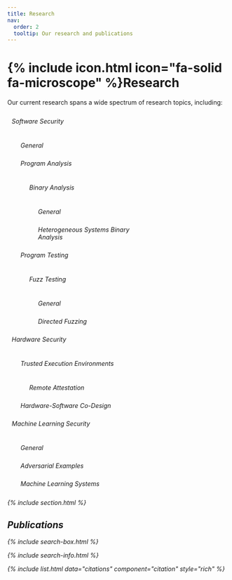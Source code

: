 ```yaml
---
title: Research
nav:
  order: 2
  tooltip: Our research and publications
---
```


<!---
---
title: Publications
nav:
  order: 2
  tooltip: Published works
---
-->

# {% include icon.html icon="fa-solid fa-microscope" %}Research
<!---
# {% include icon.html icon="fa-solid fa-microscope" %}Publications
Lorem ipsum dolor sit amet, consectetur adipiscing elit, sed do eiusmod tempor incididunt ut labore et dolore magna aliqua.
Ut enim ad minim veniam, quis nostrud exercitation ullamco laboris nisi ut aliquip ex ea commodo consequat.
-->

Our current research spans a wide spectrum of research topics, including:

<!---
- Software Security
  - General
  - Program Analysis
    - Binary Analysis
      - General
      - Heterogeneous Systems Binary Analysis
  - Program Testing
    - Fuzz Testing
      - General
      - Directed Fuzzing
- Hardware Security
  - Trusted Execution Environments
    - Remote Attestation
  - Hardware-Software Co-Design
- Machine Learning Security
  - General
  - Adversarial Examples
  - Machine Learning Systems
-->



<!---
<ul>
  <li style="color: #092312;">Software Security
    <ul>
      <li style="color: #0d351b;"><i class="fas fa-folder"></i>General</li>
      <li style="color: #0d351b;">Program Analysis
        <ul>
          <li style="color: #0d351b;">Binary Analysis
            <ul>
              <li style="color: #0d351b;">General</li>
              <li style="color: #0d351b;">Heterogeneous Systems Binary Analysis</li>
            </ul>
          </li>
        </ul>
      </li>
    </ul>
    <ul>
      <li style="color: #0d351b;">Program Testing
        <ul>
          <li style="color: #0d351b;">Fuzz Testing
            <ul>
              <li style="color: #0d351b;">General</li>
              <li style="color: #0d351b;">Directed Fuzzing</li>
            </ul>
          </li>
        </ul>
      </li>
    </ul>
  </li>
  <li style="color: #092312;">Hardware Security
    <ul>
      <li style="color: #0d351b;">Trusted Execution Environments
        <ul>
          <li style="color: #0d351b;">Remote Attestation</li>
        </ul>
      </li>
      <li style="color: #0d351b;">Hardware-Software Co-Designs</li>
    </ul>
  </li>
  <li style="color: #092312;">Machine Learning Security
    <ul>
      <li style="color: #0d351b;">General</li>
      <li style="color: #0d351b;">Adversarial Examples</li>
      <li style="color: #0d351b;">Machine Learning Systems</li>
    </ul>
  </li>
</ul>
-->









<ul style="list-style-type: none; padding: 0; width: 300px;">
  <li>
    <span style="display: inline-block; padding: 10px; background-color: 'white'; margin: 2px 0; transition: all 0.3s ease;"
      onmouseover="this.style.backgroundColor='#0D351B'; 
            this.style.color='white'; 
            this.style.transform='translateX(10px)';
            this.style.cursor='pointer';"
      onmouseout="this.style.backgroundColor='white';
             this.style.color='#0D351B';
             this.style.transform='translateX(0)';"><i class="fas fa-check-square">Software Security</span>
    <ul style="list-style-type: none; padding-left: 20px; width: 280px;">
      <li>
        <span style="display: inline-block; padding: 10px; background-color: 'white'; margin: 2px 0; transition: all 0.3s ease;"
          onmouseover="this.style.backgroundColor='#0D351B'; 
                this.style.color='white'; 
                this.style.transform='translateX(10px)';
                this.style.cursor='pointer';"
          onmouseout="this.style.backgroundColor='white';
                 this.style.color='#0D351B';
                 this.style.transform='translateX(0)';"><i class="fas fa-check-square">General</span>
      </li>
      <li>
        <span style="display: inline-block; padding: 10px; background-color: 'white'; margin: 2px 0; transition: all 0.3s ease;"
          onmouseover="this.style.backgroundColor='#0D351B'; 
                this.style.color='white'; 
                this.style.transform='translateX(10px)';
                this.style.cursor='pointer';"
          onmouseout="this.style.backgroundColor='white';
                 this.style.color='#0D351B';
                 this.style.transform='translateX(0)';"><i class="fas fa-check-square">Program Analysis</span>
        <ul style="list-style-type: none; padding-left: 20px; width: 260px;">
          <li>
            <span style="display: inline-block; padding: 10px; background-color: 'white'; margin: 2px 0; transition: all 0.3s ease;"
              onmouseover="this.style.backgroundColor='#0D351B'; 
                    this.style.color='white'; 
                    this.style.transform='translateX(10px)';
                    this.style.cursor='pointer';"
              onmouseout="this.style.backgroundColor='white';
                     this.style.color='#0D351B';
                     this.style.transform='translateX(0)';"><i class="fas fa-check-square">Binary Analysis</span>
            <ul style="list-style-type: none; padding-left: 20px; width: 240px;">
              <li>
                <span style="display: inline-block; padding: 10px; background-color: 'white'; margin: 2px 0; transition: all 0.3s ease;"
                  onmouseover="this.style.backgroundColor='#0D351B'; 
                        this.style.color='white'; 
                        this.style.transform='translateX(10px)';
                        this.style.cursor='pointer';"
                  onmouseout="this.style.backgroundColor='white';
                         this.style.color='#0D351B';
                         this.style.transform='translateX(0)';"><i class="fas fa-check-square">General</span>
              </li>
              <li>
                <span style="display: inline-block; padding: 10px; background-color: 'white'; margin: 2px 0; transition: all 0.3s ease;"
                  onmouseover="this.style.backgroundColor='#0D351B'; 
                        this.style.color='white'; 
                        this.style.transform='translateX(10px)';
                        this.style.cursor='pointer';"
                  onmouseout="this.style.backgroundColor='white';
                         this.style.color='#0D351B';
                         this.style.transform='translateX(0)';"><i class="fas fa-check-square">Heterogeneous Systems Binary Analysis</span>
              </li>
            </ul>
          </li>
        </ul>
      </li>
      <li>
        <span style="display: inline-block; padding: 10px; background-color: 'white'; margin: 2px 0; transition: all 0.3s ease;"
          onmouseover="this.style.backgroundColor='#0D351B'; 
                this.style.color='white'; 
                this.style.transform='translateX(10px)';
                this.style.cursor='pointer';"
          onmouseout="this.style.backgroundColor='white';
                 this.style.color='#0D351B';
                 this.style.transform='translateX(0)';"><i class="fas fa-check-square">Program Testing</span>
        <ul style="list-style-type: none; padding-left: 20px; width: 260px;">
          <li>
            <span style="display: inline-block; padding: 10px; background-color: 'white'; margin: 2px 0; transition: all 0.3s ease;"
              onmouseover="this.style.backgroundColor='#0D351B'; 
                    this.style.color='white'; 
                    this.style.transform='translateX(10px)';
                    this.style.cursor='pointer';"
              onmouseout="this.style.backgroundColor='white';
                     this.style.color='#0D351B';
                     this.style.transform='translateX(0)';"><i class="fas fa-check-square">Fuzz Testing</span>
            <ul style="list-style-type: none; padding-left: 20px; width: 240px;">
              <li>
                <span style="display: inline-block; padding: 10px; background-color: 'white'; margin: 2px 0; transition: all 0.3s ease;"
                  onmouseover="this.style.backgroundColor='#0D351B'; 
                        this.style.color='white'; 
                        this.style.transform='translateX(10px)';
                        this.style.cursor='pointer';"
                  onmouseout="this.style.backgroundColor='white';
                         this.style.color='#0D351B';
                         this.style.transform='translateX(0)';"><i class="fas fa-check-square">General</span>
              </li>
              <li>
                <span style="display: inline-block; padding: 10px; background-color: 'white'; margin: 2px 0; transition: all 0.3s ease;"
                  onmouseover="this.style.backgroundColor='#0D351B'; 
                        this.style.color='white'; 
                        this.style.transform='translateX(10px)';
                        this.style.cursor='pointer';"
                  onmouseout="this.style.backgroundColor='white';
                         this.style.color='#0D351B';
                         this.style.transform='translateX(0)';"><i class="fas fa-check-square">Directed Fuzzing</span>
              </li>
            </ul>
          </li>
        </ul>
      </li>
    </ul>
  </li>
  <li>
    <span style="display: inline-block; padding: 10px; background-color: 'white'; margin: 2px 0; transition: all 0.3s ease;"
      onmouseover="this.style.backgroundColor='#0D351B'; 
            this.style.color='white'; 
            this.style.transform='translateX(10px)';
            this.style.cursor='pointer';"
      onmouseout="this.style.backgroundColor='white';
             this.style.color='#0D351B';
             this.style.transform='translateX(0)';"><i class="fas fa-check-square">Hardware Security</span>
    <ul style="list-style-type: none; padding-left: 20px; width: 280px;">
      <li>
        <span style="display: inline-block; padding: 10px; background-color: 'white'; margin: 2px 0; transition: all 0.3s ease;"
          onmouseover="this.style.backgroundColor='#0D351B'; 
                this.style.color='white'; 
                this.style.transform='translateX(10px)';
                this.style.cursor='pointer';"
          onmouseout="this.style.backgroundColor='white';
                 this.style.color='#0D351B';
                 this.style.transform='translateX(0)';"><i class="fas fa-check-square">Trusted Execution Environments</span>
        <ul style="list-style-type: none; padding-left: 20px; width: 260px;">
          <li>
            <span style="display: inline-block; padding: 10px; background-color: 'white'; margin: 2px 0; transition: all 0.3s ease;"
              onmouseover="this.style.backgroundColor='#0D351B'; 
                    this.style.color='white'; 
                    this.style.transform='translateX(10px)';
                    this.style.cursor='pointer';"
              onmouseout="this.style.backgroundColor='white';
                     this.style.color='#0D351B';
                     this.style.transform='translateX(0)';"><i class="fas fa-check-square">Remote Attestation</span>
          </li>
        </ul>
      </li>
      <li>
        <span style="display: inline-block; padding: 10px; background-color: 'white'; margin: 2px 0; transition: all 0.3s ease;"
          onmouseover="this.style.backgroundColor='#0D351B'; 
                this.style.color='white'; 
                this.style.transform='translateX(10px)';
                this.style.cursor='pointer';"
          onmouseout="this.style.backgroundColor='white';
                 this.style.color='#0D351B';
                 this.style.transform='translateX(0)';"><i class="fas fa-check-square">Hardware-Software Co-Design</span>
      </li>
    </ul>
  </li>
  <li>
    <span style="display: inline-block; padding: 10px; background-color: 'white'; margin: 2px 0; transition: all 0.3s ease;"
      onmouseover="this.style.backgroundColor='#0D351B'; 
            this.style.color='white'; 
            this.style.transform='translateX(10px)';
            this.style.cursor='pointer';"
      onmouseout="this.style.backgroundColor='white';
             this.style.color='#0D351B';
             this.style.transform='translateX(0)';"><i class="fas fa-check-square">Machine Learning Security</span>
    <ul style="list-style-type: none; padding-left: 20px; width: 280px;">
      <li>
        <span style="display: inline-block; padding: 10px; background-color: 'white'; margin: 2px 0; transition: all 0.3s ease;"
          onmouseover="this.style.backgroundColor='#0D351B'; 
                this.style.color='white'; 
                this.style.transform='translateX(10px)';
                this.style.cursor='pointer';"
          onmouseout="this.style.backgroundColor='white';
                 this.style.color='#0D351B';
                 this.style.transform='translateX(0)';"><i class="fas fa-check-square">General</span>
      </li>
      <li>
        <span style="display: inline-block; padding: 10px; background-color: 'white'; margin: 2px 0; transition: all 0.3s ease;"
          onmouseover="this.style.backgroundColor='#0D351B'; 
                this.style.color='white'; 
                this.style.transform='translateX(10px)';
                this.style.cursor='pointer';"
          onmouseout="this.style.backgroundColor='white';
                 this.style.color='#0D351B';
                 this.style.transform='translateX(0)';"><i class="fas fa-check-square">Adversarial Examples</span>
      </li>
      <li>
        <span style="display: inline-block; padding: 10px; background-color: 'white'; margin: 2px 0; transition: all 0.3s ease;"
          onmouseover="this.style.backgroundColor='#0D351B'; 
                this.style.color='white'; 
                this.style.transform='translateX(10px)';
                this.style.cursor='pointer';"
          onmouseout="this.style.backgroundColor='white';
                 this.style.color='#0D351B';
                 this.style.transform='translateX(0)';"><i class="fas fa-check-square">Machine Learning Systems</span>
      </li>
    </ul>
  </li>
</ul>












{% include section.html %}


<!---
## All
-->

## Publications

{% include search-box.html %}

{% include search-info.html %}

{% include list.html data="citations" component="citation" style="rich" %}

